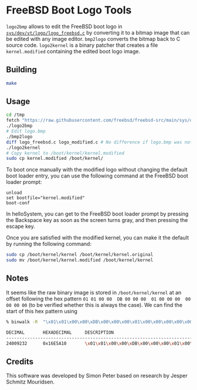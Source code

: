 # FreeBSD Boot Logo Tools

`logo2bmp` allows to edit the FreeBSD boot logo in [`sys/dev/vt/logo/logo_freebsd.c`](https://raw.githubusercontent.com/freebsd/freebsd-src/main/sys/dev/vt/logo/logo_freebsd.c) by converting it to a bitmap image that can be edited with any image editor. `bmp2logo` converts the bitmap back to C source code. `logo2kernel` is a binary patcher that creates a file `kernel.modified` containing the edited boot logo image.

## Building

```sh
make
```

## Usage

```sh
cd /tmp
fetch "https://raw.githubusercontent.com/freebsd/freebsd-src/main/sys/dev/vt/logo/logo_freebsd.c"
./logo2bmp
# Edit logo.bmp
./bmp2logo
diff logo_freebsd.c logo_modified.c # No difference if logo.bmp was not modified
./logo2kernel
# Copy kernel to /boot/kernel/kernel.modified
sudo cp kernel.modified /boot/kernel/
```

To boot once manually with the modified logo without changing the default boot loader entry, you can use the following command at the FreeBSD boot loader prompt:

```
unload
set bootfile="kernel.modified"
boot-conf
```

In helloSystem, you can get to the FreeBSD boot loader prompt by pressing the Backspace key as soon as the screen turns gray, and then pressing the escape key.

Once you are satisfied with the modified kernel, you can make it the default by running the following command:

```sh
sudo cp /boot/kernel/kernel /boot/kernel/kernel.original
sudo mv /boot/kernel/kernel.modified /boot/kernel/kernel
```

## Notes

It seems like the raw binary image is stored in `/boot/kernel/kernel` at an offset following the hex pattern `01 01 00 00  DB 00 00 00  01 00 00 00  00 00 00 00` (to be verified whether this is always the case). We can find the start of this hex pattern using

```sh
% binwalk -R  "\x01\x01\x00\x00\xDB\x00\x00\x00\x01\x00\x00\x00\x00\x00\x00\x00" /boot/kernel/kernel

DECIMAL       HEXADECIMAL     DESCRIPTION
--------------------------------------------------------------------------------
24009232      0x16E5A10       \x01\x01\x00\x00\xDB\x00\x00\x00\x01\x00\x00\x00\x00\x00\x00\x00
```

## Credits

This software was developed by Simon Peter based on research by Jesper Schmitz Mouridsen.
